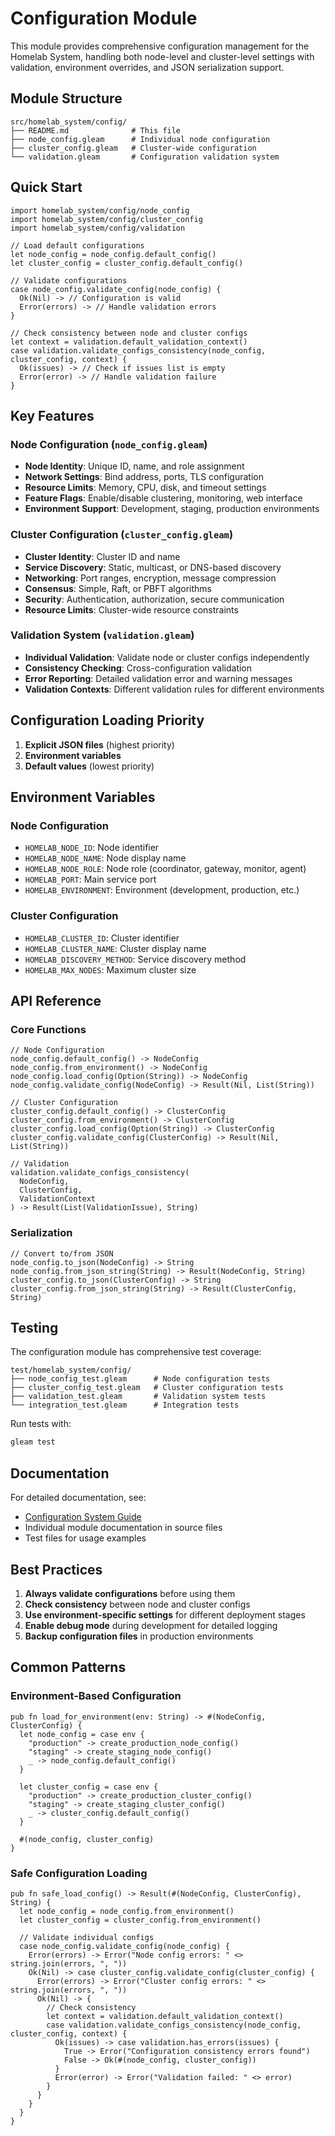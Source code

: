 # Configuration Module

This module provides comprehensive configuration management for the Homelab System, handling both node-level and cluster-level settings with validation, environment overrides, and JSON serialization support.

## Module Structure

```
src/homelab_system/config/
├── README.md              # This file
├── node_config.gleam      # Individual node configuration
├── cluster_config.gleam   # Cluster-wide configuration
└── validation.gleam       # Configuration validation system
```

## Quick Start

```gleam
import homelab_system/config/node_config
import homelab_system/config/cluster_config
import homelab_system/config/validation

// Load default configurations
let node_config = node_config.default_config()
let cluster_config = cluster_config.default_config()

// Validate configurations
case node_config.validate_config(node_config) {
  Ok(Nil) -> // Configuration is valid
  Error(errors) -> // Handle validation errors
}

// Check consistency between node and cluster configs
let context = validation.default_validation_context()
case validation.validate_configs_consistency(node_config, cluster_config, context) {
  Ok(issues) -> // Check if issues list is empty
  Error(error) -> // Handle validation failure
}
```

## Key Features

### Node Configuration (`node_config.gleam`)

- **Node Identity**: Unique ID, name, and role assignment
- **Network Settings**: Bind address, ports, TLS configuration
- **Resource Limits**: Memory, CPU, disk, and timeout settings
- **Feature Flags**: Enable/disable clustering, monitoring, web interface
- **Environment Support**: Development, staging, production environments

### Cluster Configuration (`cluster_config.gleam`)

- **Cluster Identity**: Cluster ID and name
- **Service Discovery**: Static, multicast, or DNS-based discovery
- **Networking**: Port ranges, encryption, message compression
- **Consensus**: Simple, Raft, or PBFT algorithms
- **Security**: Authentication, authorization, secure communication
- **Resource Limits**: Cluster-wide resource constraints

### Validation System (`validation.gleam`)

- **Individual Validation**: Validate node or cluster configs independently
- **Consistency Checking**: Cross-configuration validation
- **Error Reporting**: Detailed validation error and warning messages
- **Validation Contexts**: Different validation rules for different environments

## Configuration Loading Priority

1. **Explicit JSON files** (highest priority)
2. **Environment variables** 
3. **Default values** (lowest priority)

## Environment Variables

### Node Configuration
- `HOMELAB_NODE_ID`: Node identifier
- `HOMELAB_NODE_NAME`: Node display name
- `HOMELAB_NODE_ROLE`: Node role (coordinator, gateway, monitor, agent)
- `HOMELAB_PORT`: Main service port
- `HOMELAB_ENVIRONMENT`: Environment (development, production, etc.)

### Cluster Configuration
- `HOMELAB_CLUSTER_ID`: Cluster identifier
- `HOMELAB_CLUSTER_NAME`: Cluster display name
- `HOMELAB_DISCOVERY_METHOD`: Service discovery method
- `HOMELAB_MAX_NODES`: Maximum cluster size

## API Reference

### Core Functions

```gleam
// Node Configuration
node_config.default_config() -> NodeConfig
node_config.from_environment() -> NodeConfig
node_config.load_config(Option(String)) -> NodeConfig
node_config.validate_config(NodeConfig) -> Result(Nil, List(String))

// Cluster Configuration  
cluster_config.default_config() -> ClusterConfig
cluster_config.from_environment() -> ClusterConfig
cluster_config.load_config(Option(String)) -> ClusterConfig
cluster_config.validate_config(ClusterConfig) -> Result(Nil, List(String))

// Validation
validation.validate_configs_consistency(
  NodeConfig, 
  ClusterConfig, 
  ValidationContext
) -> Result(List(ValidationIssue), String)
```

### Serialization

```gleam
// Convert to/from JSON
node_config.to_json(NodeConfig) -> String
node_config.from_json_string(String) -> Result(NodeConfig, String)
cluster_config.to_json(ClusterConfig) -> String
cluster_config.from_json_string(String) -> Result(ClusterConfig, String)
```

## Testing

The configuration module has comprehensive test coverage:

```
test/homelab_system/config/
├── node_config_test.gleam      # Node configuration tests
├── cluster_config_test.gleam   # Cluster configuration tests
├── validation_test.gleam       # Validation system tests
└── integration_test.gleam      # Integration tests
```

Run tests with:
```bash
gleam test
```

## Documentation

For detailed documentation, see:
- [Configuration System Guide](../../../docs/CONFIGURATION.md)
- Individual module documentation in source files
- Test files for usage examples

## Best Practices

1. **Always validate configurations** before using them
2. **Check consistency** between node and cluster configs
3. **Use environment-specific settings** for different deployment stages
4. **Enable debug mode** during development for detailed logging
5. **Backup configuration files** in production environments

## Common Patterns

### Environment-Based Configuration

```gleam
pub fn load_for_environment(env: String) -> #(NodeConfig, ClusterConfig) {
  let node_config = case env {
    "production" -> create_production_node_config()
    "staging" -> create_staging_node_config()
    _ -> node_config.default_config()
  }
  
  let cluster_config = case env {
    "production" -> create_production_cluster_config()
    "staging" -> create_staging_cluster_config()
    _ -> cluster_config.default_config()
  }
  
  #(node_config, cluster_config)
}
```

### Safe Configuration Loading

```gleam
pub fn safe_load_config() -> Result(#(NodeConfig, ClusterConfig), String) {
  let node_config = node_config.from_environment()
  let cluster_config = cluster_config.from_environment()
  
  // Validate individual configs
  case node_config.validate_config(node_config) {
    Error(errors) -> Error("Node config errors: " <> string.join(errors, ", "))
    Ok(Nil) -> case cluster_config.validate_config(cluster_config) {
      Error(errors) -> Error("Cluster config errors: " <> string.join(errors, ", "))
      Ok(Nil) -> {
        // Check consistency
        let context = validation.default_validation_context()
        case validation.validate_configs_consistency(node_config, cluster_config, context) {
          Ok(issues) -> case validation.has_errors(issues) {
            True -> Error("Configuration consistency errors found")
            False -> Ok(#(node_config, cluster_config))
          }
          Error(error) -> Error("Validation failed: " <> error)
        }
      }
    }
  }
}
```
